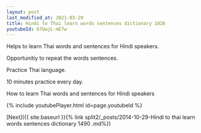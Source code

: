 ```yaml
---
layout: post
last_modified_at: 2021-03-29
title: Hindi to Thai learn words sentences dictionary 1026 
youtubeId: 67UwjL-mE7w
---
```

 
 
Helps to learn Thai words and sentences for Hindi speakers.

Opportunitiy to repeat the words sentences. 

Practice Thai language. 
 
10 minutes practice every day. 
 
How to learn Thai words and sentences for Hindi speakers 
 
{% include youtubePlayer.html id=page.youtubeId %}
 
 
[Next]({{ site.baseurl }}{% link  split2/_posts/2014-10-29-Hindi to thai learn words sentences dictionary 1490 .md%})
 
